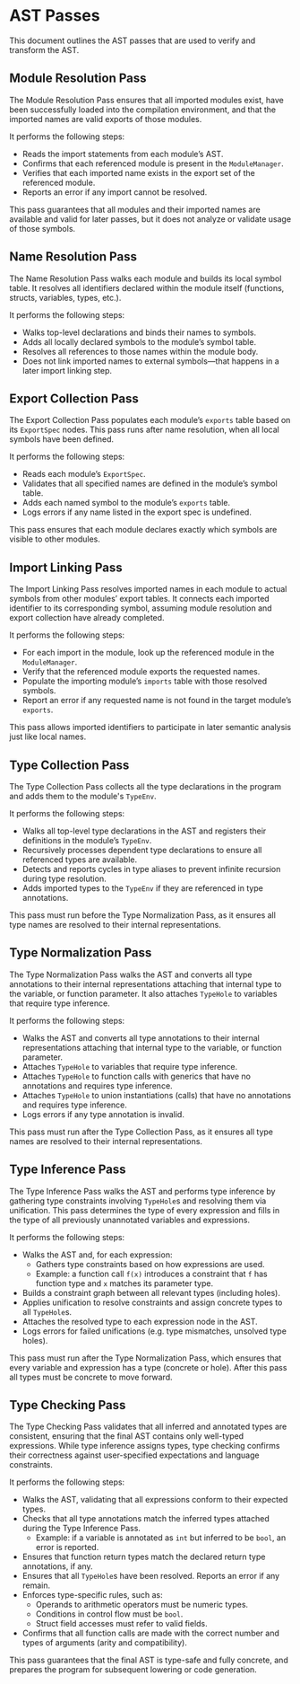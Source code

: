 # AST Passes

This document outlines the AST passes that are used to verify and transform the AST.

## Module Resolution Pass

The Module Resolution Pass ensures that all imported modules exist, have been successfully loaded into the compilation environment, and that the imported names are valid exports of those modules.

It performs the following steps:

- Reads the import statements from each module’s AST.
- Confirms that each referenced module is present in the `ModuleManager`.
- Verifies that each imported name exists in the export set of the referenced module.
- Reports an error if any import cannot be resolved.

This pass guarantees that all modules and their imported names are available and valid for later passes, but it does not analyze or validate usage of those symbols.

## Name Resolution Pass

The Name Resolution Pass walks each module and builds its local symbol table. It resolves all identifiers declared within the module itself (functions, structs, variables, types, etc.).

It performs the following steps:

- Walks top-level declarations and binds their names to symbols.
- Adds all locally declared symbols to the module’s symbol table.
- Resolves all references to those names within the module body.
- Does not link imported names to external symbols—that happens in a later import linking step.

## Export Collection Pass

The Export Collection Pass populates each module’s `exports` table based on its `ExportSpec` nodes. This pass runs after name resolution, when all local symbols have been defined.

It performs the following steps:

- Reads each module’s `ExportSpec`.
- Validates that all specified names are defined in the module’s symbol table.
- Adds each named symbol to the module’s `exports` table.
- Logs errors if any name listed in the export spec is undefined.

This pass ensures that each module declares exactly which symbols are visible to other modules.

## Import Linking Pass

The Import Linking Pass resolves imported names in each module to actual symbols from other modules’ export tables. It connects each imported identifier to its corresponding symbol, assuming module resolution and export collection have already completed.

It performs the following steps:

- For each import in the module, look up the referenced module in the `ModuleManager`.
- Verify that the referenced module exports the requested names.
- Populate the importing module’s `imports` table with those resolved symbols.
- Report an error if any requested name is not found in the target module’s `exports`.

This pass allows imported identifiers to participate in later semantic analysis just like local names.

## Type Collection Pass

The Type Collection Pass collects all the type declarations in the program and adds them to the module's `TypeEnv`.

It performs the following steps:

- Walks all top-level type declarations in the AST and registers their definitions in the module’s `TypeEnv`.
- Recursively processes dependent type declarations to ensure all referenced types are available.
- Detects and reports cycles in type aliases to prevent infinite recursion during type resolution.
- Adds imported types to the `TypeEnv` if they are referenced in type annotations.

This pass must run before the Type Normalization Pass, as it ensures all type names are resolved to their internal representations.

## Type Normalization Pass

The Type Normalization Pass walks the AST and converts all type annotations to their internal representations attaching that internal type to the variable, or function parameter. It also attaches `TypeHole` to variables that require type inference.

It performs the following steps:

- Walks the AST and converts all type annotations to their internal representations attaching that internal type to the variable, or function parameter.
- Attaches `TypeHole` to variables that require type inference.
- Attaches `TypeHole` to function calls with generics that have no annotations and requires type inference.
- Attaches `TypeHole` to union instantiations (calls) that have no annotations and requires type inference.
- Logs errors if any type annotation is invalid.

This pass must run after the Type Collection Pass, as it ensures all type names are resolved to their internal representations.

## Type Inference Pass

The Type Inference Pass walks the AST and performs type inference by gathering type constraints involving `TypeHole`s and resolving them via unification. This pass determines the type of every expression and fills in the type of all previously unannotated variables and expressions.

It performs the following steps:

- Walks the AST and, for each expression:
  - Gathers type constraints based on how expressions are used.
  - Example: a function call `f(x)` introduces a constraint that `f` has function type and `x` matches its parameter type.
- Builds a constraint graph between all relevant types (including holes).
- Applies unification to resolve constraints and assign concrete types to all `TypeHole`s.
- Attaches the resolved type to each expression node in the AST.
- Logs errors for failed unifications (e.g. type mismatches, unsolved type holes).

This pass must run after the Type Normalization Pass, which ensures that every variable and expression has a type (concrete or hole). After this pass all types must be concrete to move forward.

## Type Checking Pass

The Type Checking Pass validates that all inferred and annotated types are consistent, ensuring that the final AST contains only well-typed expressions. While type inference assigns types, type checking confirms their correctness against user-specified expectations and language constraints.

It performs the following steps:

- Walks the AST, validating that all expressions conform to their expected types.
- Checks that all type annotations match the inferred types attached during the Type Inference Pass.
  - Example: if a variable is annotated as `int` but inferred to be `bool`, an error is reported.
- Ensures that function return types match the declared return type annotations, if any.
- Ensures that all `TypeHole`s have been resolved. Reports an error if any remain.
- Enforces type-specific rules, such as:
  - Operands to arithmetic operators must be numeric types.
  - Conditions in control flow must be `bool`.
  - Struct field accesses must refer to valid fields.
- Confirms that all function calls are made with the correct number and types of arguments (arity and compatibility).

This pass guarantees that the final AST is type-safe and fully concrete, and prepares the program for subsequent lowering or code generation.

